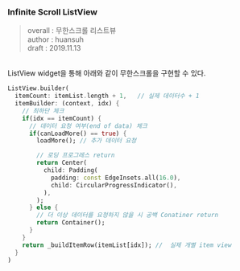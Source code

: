 ### Infinite Scroll ListView
> overall : 무한스크롤 리스트뷰<br>
> author : huansuh<br>
> draft : 2019.11.13<br>

<br>
ListView widget을 통해 아래와 같이 무한스크롤을 구현할 수 있다.

```dart
ListView.builder(
  itemCount: itemList.length + 1,	// 실제 데이터수 + 1
  itemBuilder: (context, idx) {
    // 최하단 체크
    if(idx == itemCount) {
      // 데이터 요청 여부(end of data) 체크
      if(canLoadMore() == true) {
        loadMore();	// 추가 데이터 요청

        // 로딩 프로그레스 return
        return Center(
          child: Padding(
            padding: const EdgeInsets.all(16.0),
            child: CircularProgressIndicator(),
          ),
        );
      } else {
        // 더 이상 데이터를 요청하지 않을 시 공백 Conatiner return
        return Container();
      }
    }
    return _buildItemRow(itemList[idx]); //  실제 개별 item view
  }
)
```
